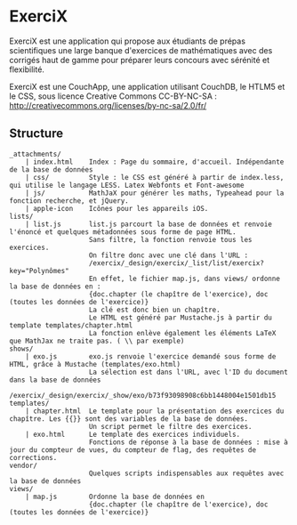 ExerciX
=======

ExerciX est une application qui propose aux étudiants de prépas scientifiques une large banque d'exercices de mathématiques avec des corrigés haut de gamme pour préparer leurs concours avec sérénité et flexibilité.

ExerciX est une CouchApp, une application utilisant CouchDB, le HTLM5 et le CSS, sous licence Creative Commons CC-BY-NC-SA :
http://creativecommons.org/licenses/by-nc-sa/2.0/fr/

## Structure
`````
_attachments/   
	| index.html	Index : Page du sommaire, d'accueil. Indépendante de la base de données
	| css/			Style : le CSS est généré à partir de index.less, qui utilise le langage LESS. Latex Webfonts et Font-awesome
	| js/			MathJaX pour générer les maths, Typeahead pour la fonction recherche, et jQuery.
	| apple-icon	Icônes pour les appareils iOS.
lists/
	| list.js  		list.js parcourt la base de données et renvoie l'énoncé et quelques métadonnées sous forme de page HTML.
					Sans filtre, la fonction renvoie tous les exercices.
					On filtre donc avec une clé dans l'URL :
					/exercix/_design/exercix/_list/list/exercix?key="Polynômes"
					En effet, le fichier map.js, dans views/ ordonne la base de données en :
					{doc.chapter (le chapître de l'exercice), doc (toutes les données de l'exercice)}
					La clé est donc bien un chapître.
					Le HTML est généré par Mustache.js à partir du template templates/chapter.html
					La fonction enlève également les éléments LaTeX que MathJax ne traite pas. ( \\ par exemple)
shows/
	| exo.js		exo.js renvoie l'exercice demandé sous forme de HTML, grâce à Mustache (templates/exo.html)
					La sélection est dans l'URL, avec l'ID du document dans la base de données
					/exercix/_design/exercix/_show/exo/b73f93098908c6bb1448004e1501db15
templates/
	| chapter.html 	Le template pour la présentation des exercices du chapître. Les {{}} sont des variables de la base de données.
					Un script permet le filtre des exercices.
	| exo.html		Le template des exercices individuels.
					Fonctions de réponse à la base de données : mise à jour du compteur de vues, du compteur de flag, des requêtes de corrections.
vendor/
					Quelques scripts indispensables aux requêtes avec la base de données
views/
	| map.js		Ordonne la base de données en 
					{doc.chapter (le chapître de l'exercice), doc (toutes les données de l'exercice)}
